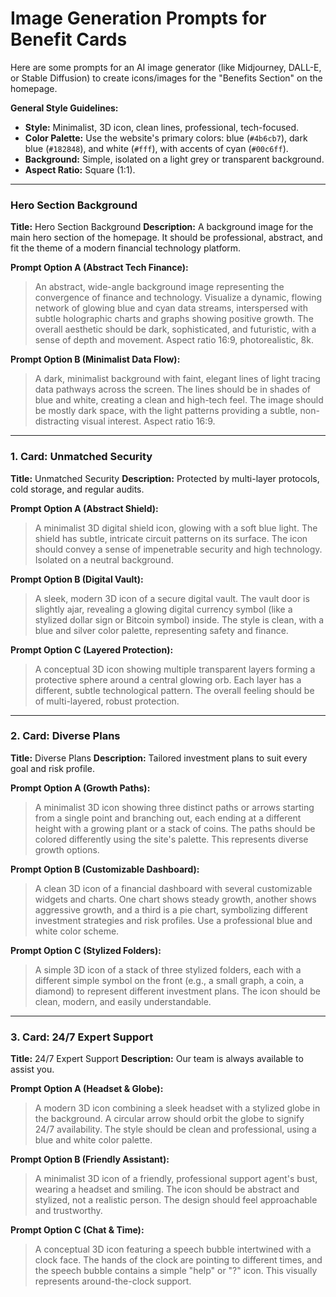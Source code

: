 # Image Generation Prompts for Benefit Cards

Here are some prompts for an AI image generator (like Midjourney, DALL-E, or Stable Diffusion) to create icons/images for the "Benefits Section" on the homepage.

**General Style Guidelines:**
*   **Style:** Minimalist, 3D icon, clean lines, professional, tech-focused.
*   **Color Palette:** Use the website's primary colors: blue (`#4b6cb7`), dark blue (`#182848`), and white (`#fff`), with accents of cyan (`#00c6ff`).
*   **Background:** Simple, isolated on a light grey or transparent background.
*   **Aspect Ratio:** Square (1:1).

---

### Hero Section Background

**Title:** Hero Section Background
**Description:** A background image for the main hero section of the homepage. It should be professional, abstract, and fit the theme of a modern financial technology platform.

**Prompt Option A (Abstract Tech Finance):**
> An abstract, wide-angle background image representing the convergence of finance and technology. Visualize a dynamic, flowing network of glowing blue and cyan data streams, interspersed with subtle holographic charts and graphs showing positive growth. The overall aesthetic should be dark, sophisticated, and futuristic, with a sense of depth and movement. Aspect ratio 16:9, photorealistic, 8k.

**Prompt Option B (Minimalist Data Flow):**
> A dark, minimalist background with faint, elegant lines of light tracing data pathways across the screen. The lines should be in shades of blue and white, creating a clean and high-tech feel. The image should be mostly dark space, with the light patterns providing a subtle, non-distracting visual interest. Aspect ratio 16:9.

---

### 1. Card: Unmatched Security

**Title:** Unmatched Security
**Description:** Protected by multi-layer protocols, cold storage, and regular audits.

**Prompt Option A (Abstract Shield):**
> A minimalist 3D digital shield icon, glowing with a soft blue light. The shield has subtle, intricate circuit patterns on its surface. The icon should convey a sense of impenetrable security and high technology. Isolated on a neutral background.

**Prompt Option B (Digital Vault):**
> A sleek, modern 3D icon of a secure digital vault. The vault door is slightly ajar, revealing a glowing digital currency symbol (like a stylized dollar sign or Bitcoin symbol) inside. The style is clean, with a blue and silver color palette, representing safety and finance.

**Prompt Option C (Layered Protection):**
> A conceptual 3D icon showing multiple transparent layers forming a protective sphere around a central glowing orb. Each layer has a different, subtle technological pattern. The overall feeling should be of multi-layered, robust protection.

---

### 2. Card: Diverse Plans

**Title:** Diverse Plans
**Description:** Tailored investment plans to suit every goal and risk profile.

**Prompt Option A (Growth Paths):**
> A minimalist 3D icon showing three distinct paths or arrows starting from a single point and branching out, each ending at a different height with a growing plant or a stack of coins. The paths should be colored differently using the site's palette. This represents diverse growth options.

**Prompt Option B (Customizable Dashboard):**
> A clean 3D icon of a financial dashboard with several customizable widgets and charts. One chart shows steady growth, another shows aggressive growth, and a third is a pie chart, symbolizing different investment strategies and risk profiles. Use a professional blue and white color scheme.

**Prompt Option C (Stylized Folders):**
> A simple 3D icon of a stack of three stylized folders, each with a different simple symbol on the front (e.g., a small graph, a coin, a diamond) to represent different investment plans. The icon should be clean, modern, and easily understandable.

---

### 3. Card: 24/7 Expert Support

**Title:** 24/7 Expert Support
**Description:** Our team is always available to assist you.

**Prompt Option A (Headset & Globe):**
> A modern 3D icon combining a sleek headset with a stylized globe in the background. A circular arrow should orbit the globe to signify 24/7 availability. The style should be clean and professional, using a blue and white color palette.

**Prompt Option B (Friendly Assistant):**
> A minimalist 3D icon of a friendly, professional support agent's bust, wearing a headset and smiling. The icon should be abstract and stylized, not a realistic person. The design should feel approachable and trustworthy.

**Prompt Option C (Chat & Time):**
> A conceptual 3D icon featuring a speech bubble intertwined with a clock face. The hands of the clock are pointing to different times, and the speech bubble contains a simple "help" or "?" icon. This visually represents around-the-clock support.